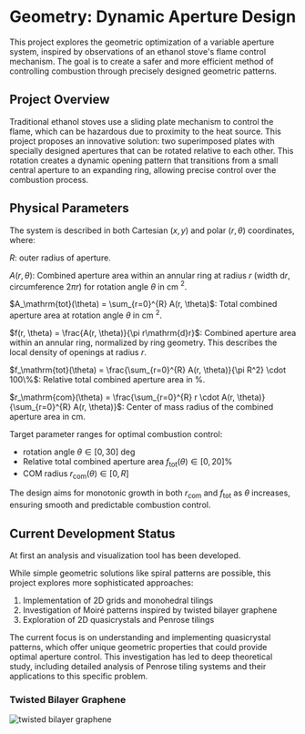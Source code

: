 # Geometry: Dynamic Aperture Design

This project explores the geometric optimization of a variable aperture system, inspired by observations of an ethanol stove's flame control mechanism. The goal is to create a safer and more efficient method of controlling combustion through precisely designed geometric patterns.

## Project Overview

Traditional ethanol stoves use a sliding plate mechanism to control the flame, which can be hazardous due to proximity to the heat source. This project proposes an innovative solution: two superimposed plates with specially designed apertures that can be rotated relative to each other. This rotation creates a dynamic opening pattern that transitions from a small central aperture to an expanding ring, allowing precise control over the combustion process.

## Physical Parameters

The system is described in both Cartesian $(x,y)$ and polar $(r,\theta)$ coordinates, where:

$R$: outer radius of aperture.

$A(r, \theta)$: Combined aperture area within an annular ring at radius $r$ (width $\mathrm{d}r$, circumference $2\pi r$) for rotation angle $\theta$ in cm $^2$.

$A_\mathrm{tot}(\theta) = \sum_{r=0}^{R} A(r, \theta)$: Total combined aperture area at rotation angle $\theta$ in cm $^2$.

$f(r, \theta) = \frac{A(r, \theta)}{\pi r\mathrm{d}r}$: Combined aperture area within an annular ring, normalized by ring geometry. This describes the local density of openings at radius $r$.

$f_\mathrm{tot}(\theta) = \frac{\sum_{r=0}^{R} A(r, \theta)}{\pi R^2} \cdot 100\%$: Relative total combined aperture area in $\%$.

$r_\mathrm{com}(\theta) = \frac{\sum_{r=0}^{R} r \cdot A(r, \theta)}{\sum_{r=0}^{R} A(r, \theta)}$: Center of mass radius of the combined aperture area in cm.

Target parameter ranges for optimal combustion control:

- rotation angle $\theta \in [0, 30]$ deg
- Relative total combined aperture area $f_\mathrm{tot}(\theta) \in [0, 20]\%$
- COM radius $r_\mathrm{com}(\theta) \in [0, R]$

The design aims for monotonic growth in both $r_\mathrm{com}$ and $f_\mathrm{tot}$ as $\theta$ increases, ensuring smooth and predictable combustion control.

## Current Development Status

At first an analysis and visualization tool has been developed.

While simple geometric solutions like spiral patterns are possible, this project explores more sophisticated approaches:

1. Implementation of 2D grids and monohedral tilings
2. Investigation of Moiré patterns inspired by twisted bilayer graphene
3. Exploration of 2D quasicrystals and Penrose tilings

The current focus is on understanding and implementing quasicrystal patterns, which offer unique geometric properties that could provide optimal aperture control. This investigation has led to deep theoretical study, including detailed analysis of Penrose tiling systems and their applications to this specific problem.

### Twisted Bilayer Graphene

![twisted bilayer graphene](https://github.com/schmampf/geometry/blob/main/readme/geometric_animation.gif)